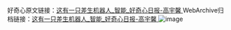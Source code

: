 好奇心原文链接：[这有一只差生机器人_智能_好奇心日报-高宇馨 ](https://www.qdaily.com/articles/10593.html)
WebArchive归档链接：[这有一只差生机器人_智能_好奇心日报-高宇馨 ](http://web.archive.org/web/20190623160936/https://www.qdaily.com/articles/10593.html)
![image](http://ww3.sinaimg.cn/large/007d5XDply1g3wfscd33dj30u033c1kx)